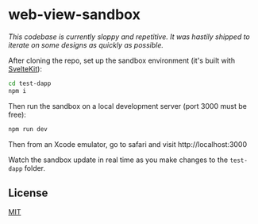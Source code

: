 # web-view-sandbox

*This codebase is currently sloppy and repetitive. It was hastily shipped to iterate on some designs as quickly as possible.*

After cloning the repo, set up the sandbox environment (it's built with [SvelteKit](https://kit.svelte.dev)):

```sh
cd test-dapp
npm i
```

Then run the sandbox on a local development server (port 3000 must be free):

```sh
npm run dev
```

Then from an Xcode emulator, go to safari and visit http://localhost:3000

Watch the sandbox update in real time as you make changes to the `test-dapp` folder.

## License

[MIT](https://github.com/Safari-Wallet/web-view-sandbox/blob/master/LICENSE)

